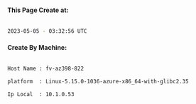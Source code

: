 
   
#### This Page Create at:

```bash

2023-05-05 - 03:32:56 UTC

```

#### Create By Machine:

```bash

Host Name : fv-az398-822

platform  : Linux-5.15.0-1036-azure-x86_64-with-glibc2.35

Ip Local  : 10.1.0.53

```


